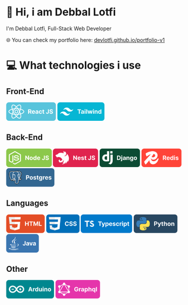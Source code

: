 # 👋 Hi, i am Debbal Lotfi
I'm Debbal Lotfi, Full-Stack Web Developer

🌐 You can check my portfolio here: [devlotfi.github.io/portfolio-v1](https://devlotfi.github.io/portfolio-v1/)

# 💻 What technologies i use
## Front-End

<p float="left">
  <img height="50px" src="https://github.com/devlotfi/stack-icons/blob/main/icons/react.svg">
  <img height="50px" src="https://github.com/devlotfi/stack-icons/blob/main/icons/tailwind.svg">
</p>

## Back-End

<p float="left">
  <img height="50px" src="https://github.com/devlotfi/stack-icons/blob/main/icons/nodejs.svg">
  <img height="50px" src="https://github.com/devlotfi/stack-icons/blob/main/icons/nestjs.svg">
  <img height="50px" src="https://github.com/devlotfi/stack-icons/blob/main/icons/django.svg">
  <img height="50px" src="https://github.com/devlotfi/stack-icons/blob/main/icons/redis.svg">
  <img height="50px" src="https://github.com/devlotfi/stack-icons/blob/main/icons/postgres.svg">
</p>

## Languages

<p float="left">
  <img height="50px" src="https://github.com/devlotfi/stack-icons/blob/main/icons/html.svg">
  <img height="50px" src="https://github.com/devlotfi/stack-icons/blob/main/icons/css.svg">
  <img height="50px" src="https://github.com/devlotfi/stack-icons/blob/main/icons/ts.svg">
  <img height="50px" src="https://github.com/devlotfi/stack-icons/blob/main/icons/python.svg">
  <img height="50px" src="https://github.com/devlotfi/stack-icons/blob/main/icons/java.svg">
</p>


## Other

<p float="left">
  <img height="50px" src="https://github.com/devlotfi/stack-icons/blob/main/icons/arduino.svg">
  <img height="50px" src="https://github.com/devlotfi/stack-icons/blob/main/icons/graphql.svg">
</p>
